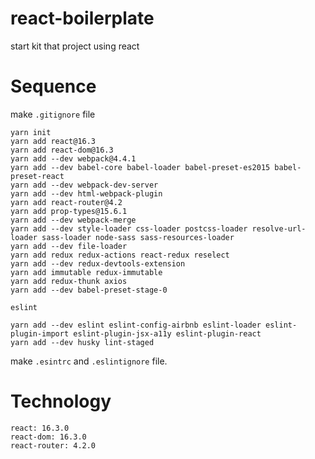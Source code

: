 # react-boilerplate
start kit that project using react 

# Sequence
make `.gitignore` file
```
yarn init
yarn add react@16.3
yarn add react-dom@16.3
yarn add --dev webpack@4.4.1
yarn add --dev babel-core babel-loader babel-preset-es2015 babel-preset-react
yarn add --dev webpack-dev-server
yarn add --dev html-webpack-plugin
yarn add react-router@4.2
yarn add prop-types@15.6.1
yarn add --dev webpack-merge
yarn add --dev style-loader css-loader postcss-loader resolve-url-loader sass-loader node-sass sass-resources-loader
yarn add --dev file-loader
yarn add redux redux-actions react-redux reselect
yarn add --dev redux-devtools-extension
yarn add immutable redux-immutable
yarn add redux-thunk axios
yarn add --dev babel-preset-stage-0
```

`eslint`
```
yarn add --dev eslint eslint-config-airbnb eslint-loader eslint-plugin-import eslint-plugin-jsx-a11y eslint-plugin-react
yarn add --dev husky lint-staged
```
make `.esintrc` and `.eslintignore` file.

# Technology

```
react: 16.3.0
react-dom: 16.3.0
react-router: 4.2.0
```
